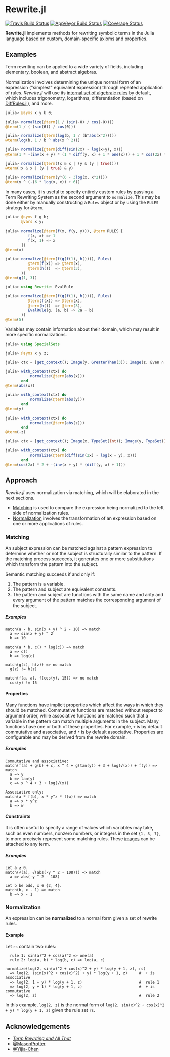 # Rewrite.jl

[![Travis Build Status](https://travis-ci.org/HarrisonGrodin/Rewrite.jl.svg?branch=master)](https://travis-ci.org/HarrisonGrodin/Rewrite.jl)
[![AppVeyor Build Status](https://ci.appveyor.com/api/projects/status/a59v394qf05c7uec/branch/master?svg=true)](https://ci.appveyor.com/project/HarrisonGrodin/rewrite-jl/branch/master)
[![Coverage Status](https://coveralls.io/repos/github/HarrisonGrodin/Rewrite.jl/badge.svg?branch=master)](https://coveralls.io/github/HarrisonGrodin/Rewrite.jl?branch=master)

**Rewrite.jl** implements methods for rewriting symbolic terms in the Julia language based on custom, domain-specific axioms and properties.

## Examples
Term rewriting can be applied to a wide variety of fields, including elementary, boolean, and abstract algebras.

Normalization involves determining the unique normal form of an expression ("simplest" equivalent expression) through repeated application of rules. *Rewrite.jl* will use its [internal set of algebraic rules](./src/rules.jl) by default, which includes trigonometry, logarithms, differentiation (based on [DiffRules.jl](https://github.com/JuliaDiff/DiffRules.jl)), and more.
```julia
julia> @syms x y b θ;

julia> normalize(@term(1 / (sin(-θ) / cos(-θ))))
@term(1 / (-(sin(θ)) / cos(θ)))

julia> normalize(@term(log(b, 1 / (b^abs(x^2)))))
@term(log(b, 1 / b ^ abs(x ^ 2)))

julia> normalize(@term(diff(sin(2x) - log(x+y), x)))
@term(1 * -(inv(x + y) * (1 * diff(y, x) + 1 * one(x))) + 1 * cos(2x) * (2 * one(x) + x * 0))

julia> normalize(@term(!x & x | (y & (y | true))))
@term(!x & x | (y | true) & y)

julia> normalize(@term(y^(6 - 3log(x, x^2))))
@term(y ^ (-(6 * log(x, x)) + 6))
```

In many cases, it is useful to specify entirely custom rules by passing a Term Rewriting System as the second argument to `normalize`. This may be done either by manually constructing a `Rules` object or by using the `RULES` strategy for `@term`.
```julia
julia> @syms f g h;
       @vars x y;

julia> normalize(@term(f(x, f(y, y))), @term RULES [
          f(x, x) => 1
          f(x, 1) => x
       ])
@term(x)

julia> normalize(@term(f(g(f(1), h()))), Rules(
          @term(f(x)) => @term(x),
          @term(h())  => @term(3),
       ))
@term(g(1, 3))

julia> using Rewrite: EvalRule

julia> normalize(@term(f(g(f(1), h()))), Rules(
          @term(f(x)) => @term(x),
          @term(h())  => @term(3),
          EvalRule(g, (a, b) -> 2a + b)
       ))
@term(5)
```

Variables may contain information about their domain, which may result in more specific normalizations.
```julia
julia> using SpecialSets

julia> @syms x y z;

julia> ctx = [get_context(); Image(y, GreaterThan(3)); Image(z, Even ∩ LessThan(0))];

julia> with_context(ctx) do
           normalize(@term(abs(x)))
       end
@term(abs(x))

julia> with_context(ctx) do
           normalize(@term(abs(y)))
       end
@term(y)

julia> with_context(ctx) do
           normalize(@term(abs(z)))
       end
@term(-z)
```

```julia
julia> ctx = [get_context(); Image(x, TypeSet(Int)); Image(y, TypeSet(Int))];

julia> with_context(ctx) do
           normalize(@term(diff(sin(2x) - log(x + y), x)))
       end
@term(cos(2x) * 2 + -(inv(x + y) * (diff(y, x) + 1)))
```


## Approach
*Rewrite.jl* uses normalization via matching, which will be elaborated in the next sections.

 - [Matching](#matching) is used to compare the expression being normalized to the left side of normalization rules.
 - [Normalization](#normalization) involves the transformation of an expression based on one or more applications of rules.

### Matching
An subject expression can be matched against a pattern expression to determine whether or not the subject is structurally similar to the pattern. If the matching process succeeds, it generates one or more substitutions which transform the pattern into the subject.

Semantic matching succeeds if and only if:
  1. The pattern is a variable.
  2. The pattern and subject are equivalent constants.
  3. The pattern and subject are functions with the same name and arity and every argument of the pattern matches the corresponding argument of the subject.

##### Examples
```
match(a - b, sin(x + y) ^ 2 - 10) => match
  a => sin(x + y) ^ 2
  b => 10
```
```
match(a * b, c() * log(c)) => match
  a => c()
  b => log(c)
```
```
match(g(z), h(z)) => no match
  g(z) != h(z)
```
```
match(f(a, a), f(cos(y), 15)) => no match
  cos(y) != 15
```

#### Properties
Many functions have implicit properties which affect the ways in which they should be matched. Commutative functions are matched without respect to argument order, while associative functions are matched such that a variable in the pattern can match multiple arguments in the subject. Many functions have one or both of these properties. For example, `+` is by default commutative and associative, and `*` is by default associative. Properties are configurable and may be derived from the rewrite domain.

##### Examples
```
Commutative and associative:
match(f(a) + g(b) + c, x ^ 4 + g(tan(y)) + 3 + log(√(x)) + f(y)) => match
  a => y
  b => tan(y)
  c => x ^ 4 + 3 + log(√(x))
```
```
Associative only:
match(a * f(b), x * y^z * f(w)) => match
  a => x * y^z
  b => w
```

#### Constraints
It is often useful to specify a range of values which variables may take, such as even numbers, nonzero numbers, or integers in the set `{1, 3, 7}`, to more precisely represent some matching rules. These [images](https://en.wikipedia.org/wiki/Image_(mathematics)) can be attached to any term.

##### Examples
```
Let a ≥ 0.
match(√(a), √(abs(-y ^ 2 - 108))) => match
  a => abs(-y ^ 2 - 108)
```
```
Let b be odd, x ∈ {2, 4}.
match(b, x - 1) => match
  b => x - 1
```

### Normalization
An expression can be **normalized** to a normal form given a set of rewrite rules.

#### Example
Let `rs` contain two rules:
```
  rule 1: sin(a)^2 + cos(a)^2 => one(a)
  rule 2: log(a, b) * log(b, c) => log(a, c)
```
```
normalize(log(2, sin(x)^2 + cos(x)^2 + y) * log(y + 1, z), rs)
  => log(2, (sin(x)^2 + cos(x)^2) + y) * log(y + 1, z)     #  + is associative
  => log(2, 1 + y) * log(y + 1, z)                         #  rule 1
  => log(2, y + 1) * log(y + 1, z)                         #  + is commutative
  => log(2, z)                                             #  rule 2
```
In this example, `log(2, z)` is the normal form of `log(2, sin(x)^2 + cos(x)^2 + y) * log(y + 1, z)` given the rule set `rs`.

## Acknowledgements
- [*Term Rewriting and All That*](https://www21.in.tum.de/~nipkow/TRaAT/)
- [@MasonProtter](https://github.com/MasonProtter)
- [@Yijia-Chen](https://github.com/Yijia-Chen)
